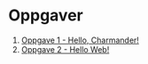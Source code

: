 # Oppgaver

1. [Oppgave 1 - Hello, Charmander!](./1-HelloCharmander/README.md)
1. [Oppgave 2 - Hello Web!](./2-Todo-API/README.md)
